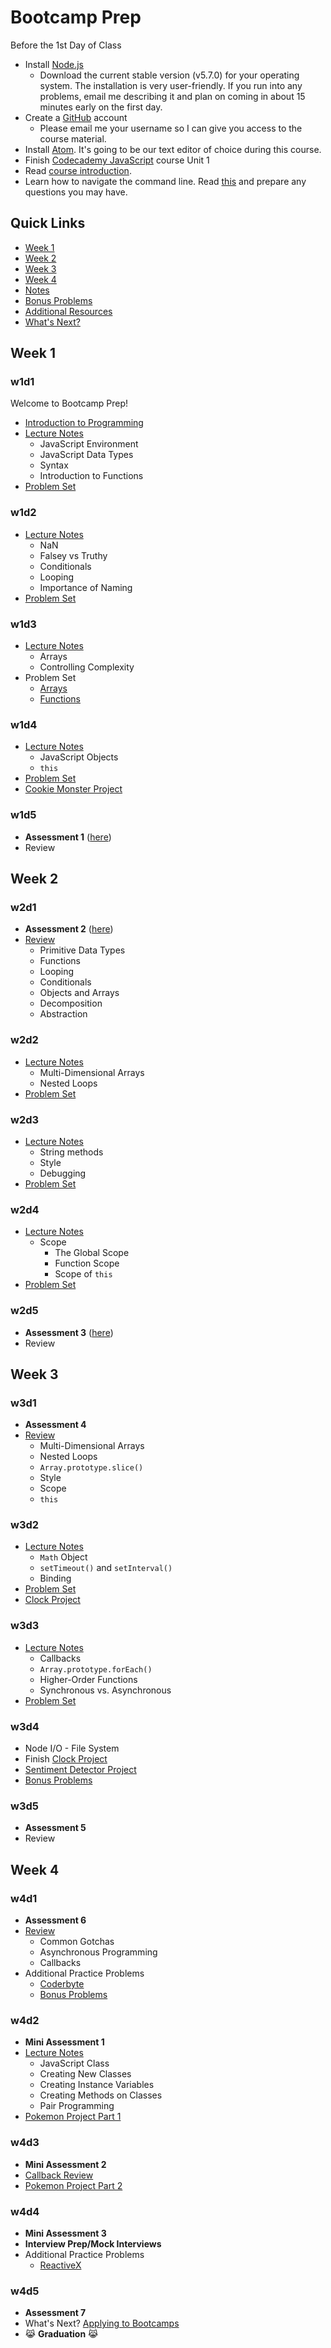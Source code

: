 # Bootcamp Prep

Before the 1st Day of Class
+ Install [Node.js][node]
  + Download the current stable version (v5.7.0) for your operating system. The installation is very user-friendly. If you run into any problems, email me describing it and plan on coming in about 15 minutes early on the first day.
+ Create a [GitHub][github] account
  + Please email me your username so I can give you access to the course material.
+ Install [Atom][atom]. It's going to be our text editor of choice during this course.
+ Finish [Codecademy JavaScript][codecademy] course Unit 1
+ Read [course introduction][course_intro].
+ Learn how to navigate the command line. Read [this][cli] and prepare any questions you may have.

[node]:https://nodejs.org/en/download/stable/
[github]:https://github.com/
[atom]:https://atom.io/
[codecademy]:https://www.codecademy.com/learn/javascript
[cli]:./cli.md
[course_intro]:./intro.md

## Quick Links
  + [Week 1](./w1/README.md)
  + [Week 2](./w2/README.md)
  + [Week 3](./w3/README.md)
  + [Week 4](./w4/README.md)
  + [Notes](./notes)
  + [Bonus Problems](./bonuses)
  + [Additional Resources](./resources.md)
  + [What's Next?](./bootcamp_applications.md)

## Week 1

### w1d1
Welcome to Bootcamp Prep!
+ [Introduction to Programming][w1d1-lecture-notes]
+ [Lecture Notes][w1d1-js-lecture-notes]
  + JavaScript Environment
  + JavaScript Data Types
  + Syntax
  + Introduction to Functions
+ [Problem Set][w1d1-pset]

[w1d1-lecture-notes]:./w1/d1/lecture_notes.md
[w1d1-js-lecture-notes]:./w1/d1/js_lecture_notes.md
[w1d1-pset]:./w1/d1/problem_set.md

### w1d2
+ [Lecture Notes][w1d2-lecture-notes]
  + NaN
  + Falsey vs Truthy
  + Conditionals
  + Looping
  + Importance of Naming
+ [Problem Set][w1d2-pset]

[w1d2-lecture-notes]:./w1/d2/lecture_notes.md
[w1d2-pset]:./w1/d2/problem_set.md

### w1d3
+ [Lecture Notes][w1d3-lecture-notes]
  + Arrays
  + Controlling Complexity
+ Problem Set
  + [Arrays][w1d3-pset-arrays]
  + [Functions][w1d3-pset-functions]

[w1d3-lecture-notes]:./w1/d3/lecture_notes.md
[w1d3-pset-arrays]:./w1/d3/problem_set/arrays.md
[w1d3-pset-functions]:./w1/d3/problem_set/functions.md

### w1d4
+ [Lecture Notes][w1d4-lecture-notes]
  + JavaScript Objects
  + `this`
+ [Problem Set][w1d4-pset]
+ [Cookie Monster Project][cookie-monster]

[w1d4-lecture-notes]:./w1/d4/lecture_notes.md
[w1d4-pset]:./w1/d4/problem_set.md
[cookie-monster]:./w1/d4/cookie_monster

### w1d5
+ **Assessment 1** ([here][w1d5-assessment])
+ Review

[w1d5-assessment]:/w1/d5/assessment

## Week 2

### w2d1
+ **Assessment 2** ([here][w2d1-assessment])
+ [Review][w2d1-lecture-notes]
  + Primitive Data Types
  + Functions
  + Looping
  + Conditionals
  + Objects and Arrays
  + Decomposition
  + Abstraction

[w2d1-assessment]:./w2/d1/assessment
[w2d1-lecture-notes]:./w2/d1/lecture_notes.md

### w2d2
+ [Lecture Notes][w2d2-lecture-notes]
  + Multi-Dimensional Arrays
  + Nested Loops
+ [Problem Set][w2d2-pset]

[w2d2-lecture-notes]:./w2/d2/lecture_notes.md
[w2d2-pset]:./w2/d2/problem_set.md

### w2d3
+ [Lecture Notes][w2d3-lecture-notes]
  + String methods
  + Style
  + Debugging
+ [Problem Set][w2d3-pset]

[w2d3-lecture-notes]:./w2/d3/lecture_notes.md
[w2d3-pset]:./w2/d3/problem_set.md

### w2d4
+ [Lecture Notes][w2d4-lecture-notes]
  + Scope
    + The Global Scope
    + Function Scope
    + Scope of `this`
+ [Problem Set][w2d4-pset]

[w2d4-lecture-notes]:./w2/d4/lecture_notes.md
[w2d4-pset]:./w2/d4/problem_set.md

### w2d5
+ **Assessment 3** ([here][w2d5-assessment])
+ Review

[w2d5-assessment]:./w2/d5/assessment

## Week 3

### w3d1
+ **Assessment 4**
+ [Review][w3d1-lecture-notes]
  + Multi-Dimensional Arrays
  + Nested Loops
  + `Array.prototype.slice()`
  + Style
  + Scope
  + `this`

[w3d1-lecture-notes]:./w3/d1/lecture_notes.md

### w3d2
+ [Lecture Notes][w3d2-lecture-notes]
  + `Math` Object
  + `setTimeout()` and `setInterval()`
  + Binding
+ [Problem Set][w3d2-pset]
+ [Clock Project][clock]

[w3d2-lecture-notes]:./w3/d2/lecture_notes.md
[w3d2-pset]:./w3/d2/problem_set.md
[clock]:./w3/d2/clock.md

### w3d3
+ [Lecture Notes][w3d3-lecture-notes]
  + Callbacks
  + `Array.prototype.forEach()`
  + Higher-Order Functions
  + Synchronous vs. Asynchronous
+ [Problem Set][w3d3-pset]

[w3d3-lecture-notes]:./w3/d3/lecture_notes.md
[w3d3-pset]:./w3/d3/problem_set.md

### w3d4
+ Node I/O - File System
+ Finish [Clock Project][clock]
+ [Sentiment Detector Project][sentiment-detector]
+ [Bonus Problems](../bonuses)

[sentiment-detector]:./w3/d4/sentiment_detector

### w3d5
+ **Assessment 5**
+ Review

## Week 4

### w4d1
+ **Assessment 6**
+ [Review][w4d1-lecture-notes]
  + Common Gotchas
  + Asynchronous Programming
  + Callbacks
+ Additional Practice Problems
  + [Coderbyte](https://coderbyte.com/challenges/)
  + [Bonus Problems](./bonuses)

[w4d1-lecture-notes]:./w4/d1/lecture_notes.md

### w4d2
+ **Mini Assessment 1**
+ [Lecture Notes][w4d4-lecture-notes]
  + JavaScript Class
  + Creating New Classes
  + Creating Instance Variables
  + Creating Methods on Classes
  + Pair Programming
+ [Pokemon Project Part 1][pokemon_1]

### w4d3
+ **Mini Assessment 2**
+ [Callback Review][w3d3-lecture-notes]
+ [Pokemon Project Part 2][pokemon_2]

### w4d4
+ **Mini Assessment 3**
+ **Interview Prep/Mock Interviews**
+ Additional Practice Problems
  + [ReactiveX](http://reactivex.io/learnrx/)

[w4d4-lecture-notes]:./w4/d4/lecture_notes.md
[pokemon_1]:./w4/pokemon/pokemon.md
[pokemon_2]:./w4/pokemon/battle.md

### w4d5
+ **Assessment 7**
+ What's Next? [Applying to Bootcamps](./bootcamp_applications.md)
+ :joy_cat: **Graduation** :joy_cat:
